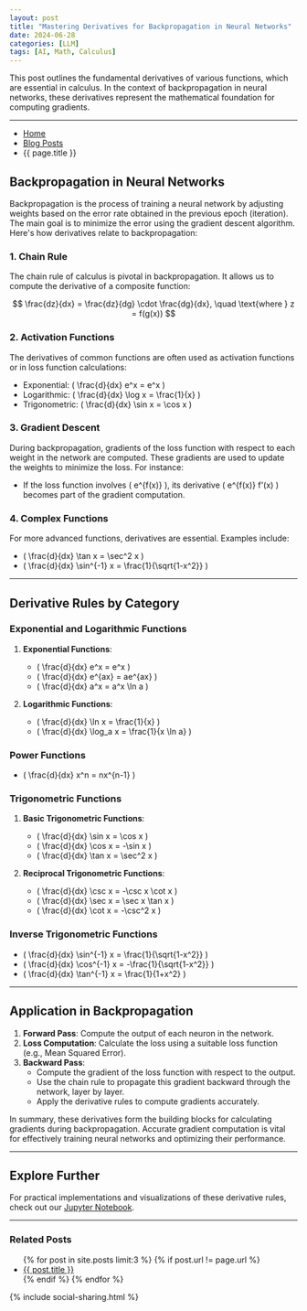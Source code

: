 ```yaml
---
layout: post
title: "Mastering Derivatives for Backpropagation in Neural Networks"
date: 2024-06-28
categories: [LLM]
tags: [AI, Math, Calculus]
---
```


This post outlines the fundamental derivatives of various functions, which are essential in calculus. In the context of backpropagation in neural networks, these derivatives represent the mathematical foundation for computing gradients.

---

<nav aria-label="Breadcrumb" class="breadcrumb">
  <ul>
    <li><a href="{{ site.baseurl }}/">Home</a></li>
    <li><a href="{{ site.baseurl }}/posts/">Blog Posts</a></li>
    <li>{{ page.title }}</li>
  </ul>
</nav>

## Backpropagation in Neural Networks

Backpropagation is the process of training a neural network by adjusting weights based on the error rate obtained in the previous epoch (iteration). The main goal is to minimize the error using the gradient descent algorithm. Here's how derivatives relate to backpropagation:

### 1. Chain Rule

The chain rule of calculus is pivotal in backpropagation. It allows us to compute the derivative of a composite function:

$$
\frac{dz}{dx} = \frac{dz}{dg} \cdot \frac{dg}{dx}, \quad \text{where } z = f(g(x))
$$

### 2. Activation Functions

The derivatives of common functions are often used as activation functions or in loss function calculations:

- Exponential: \( \frac{d}{dx} e^x = e^x \)
- Logarithmic: \( \frac{d}{dx} \log x = \frac{1}{x} \)
- Trigonometric: \( \frac{d}{dx} \sin x = \cos x \)

### 3. Gradient Descent

During backpropagation, gradients of the loss function with respect to each weight in the network are computed. These gradients are used to update the weights to minimize the loss. For instance:

- If the loss function involves \( e^{f(x)} \), its derivative \( e^{f(x)} f'(x) \) becomes part of the gradient computation.

### 4. Complex Functions

For more advanced functions, derivatives are essential. Examples include:

- \( \frac{d}{dx} \tan x = \sec^2 x \)
- \( \frac{d}{dx} \sin^{-1} x = \frac{1}{\sqrt{1-x^2}} \)

---

## Derivative Rules by Category

### Exponential and Logarithmic Functions

1. **Exponential Functions**:
   - \( \frac{d}{dx} e^x = e^x \)
   - \( \frac{d}{dx} e^{ax} = ae^{ax} \)
   - \( \frac{d}{dx} a^x = a^x \ln a \)

2. **Logarithmic Functions**:
   - \( \frac{d}{dx} \ln x = \frac{1}{x} \)
   - \( \frac{d}{dx} \log_a x = \frac{1}{x \ln a} \)

### Power Functions

- \( \frac{d}{dx} x^n = nx^{n-1} \)

### Trigonometric Functions

1. **Basic Trigonometric Functions**:
   - \( \frac{d}{dx} \sin x = \cos x \)
   - \( \frac{d}{dx} \cos x = -\sin x \)
   - \( \frac{d}{dx} \tan x = \sec^2 x \)

2. **Reciprocal Trigonometric Functions**:
   - \( \frac{d}{dx} \csc x = -\csc x \cot x \)
   - \( \frac{d}{dx} \sec x = \sec x \tan x \)
   - \( \frac{d}{dx} \cot x = -\csc^2 x \)

### Inverse Trigonometric Functions

- \( \frac{d}{dx} \sin^{-1} x = \frac{1}{\sqrt{1-x^2}} \)
- \( \frac{d}{dx} \cos^{-1} x = -\frac{1}{\sqrt{1-x^2}} \)
- \( \frac{d}{dx} \tan^{-1} x = \frac{1}{1+x^2} \)

---

## Application in Backpropagation

1. **Forward Pass**: Compute the output of each neuron in the network.
2. **Loss Computation**: Calculate the loss using a suitable loss function (e.g., Mean Squared Error).
3. **Backward Pass**:
   - Compute the gradient of the loss function with respect to the output.
   - Use the chain rule to propagate this gradient backward through the network, layer by layer.
   - Apply the derivative rules to compute gradients accurately.

In summary, these derivatives form the building blocks for calculating gradients during backpropagation. Accurate gradient computation is vital for effectively training neural networks and optimizing their performance.

---

## Explore Further

For practical implementations and visualizations of these derivative rules, check out our [Jupyter Notebook](https://github.com/MHHamdan/your-notebook-link).

---

<section>
  <h3>Related Posts</h3>
  <ul>
    {% for post in site.posts limit:3 %}
    {% if post.url != page.url %}
    <li><a href="{{ post.url | relative_url }}">{{ post.title }}</a></li>
    {% endif %}
    {% endfor %}
  </ul>
</section>

{% include social-sharing.html %}

